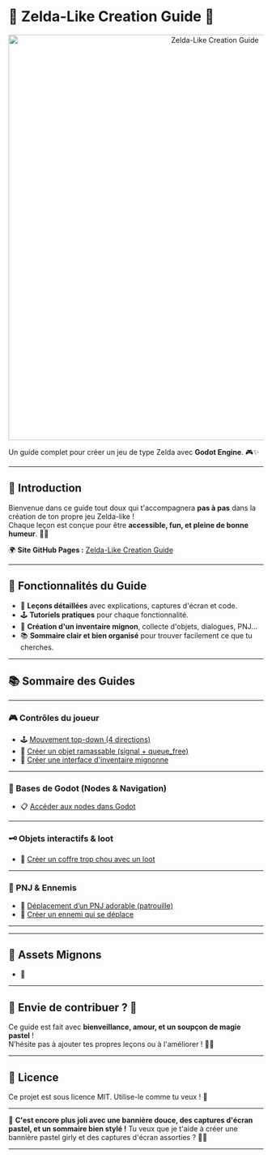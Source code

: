 # 🌸 Zelda-Like Creation Guide 💖

<p align="center">
  <img src="https://lysdora.github.io/zelda-like-creation-guide/images/banniere.png" alt="Zelda-Like Creation Guide" width="800"/>
</p>

Un guide complet pour créer un jeu de type Zelda avec **Godot Engine**. 🎮✨

---

## 🌷 Introduction

Bienvenue dans ce guide tout doux qui t'accompagnera **pas à pas** dans la création de ton propre jeu Zelda-like !  
Chaque leçon est conçue pour être **accessible, fun, et pleine de bonne humeur**. 🌼🌈

🌍 **Site GitHub Pages :** [Zelda-Like Creation Guide](https://lysdora.github.io/zelda-like-creation-guide/)

---

## 🌸 Fonctionnalités du Guide

- 📜 **Leçons détaillées** avec explications, captures d'écran et code.
- 🕹️ **Tutoriels pratiques** pour chaque fonctionnalité. 
- 🎒 **Création d'un inventaire mignon**, collecte d'objets, dialogues, PNJ...
- 📚 **Sommaire clair et bien organisé** pour trouver facilement ce que tu cherches.


---

## 📚 Sommaire des Guides

---

### 🎮 Contrôles du joueur

- 🕹️ [Mouvement top-down (4 directions)](./docs/lesson/mouvement-topdown.md)
- 🍏 [Créer un objet ramassable (signal + queue_free)](./docs/lesson/collectable_collection.md)
- 🎒 [Créer une interface d'inventaire mignonne](./docs/lesson/inventory_ui.md)

---

### 🧱 Bases de Godot (Nodes & Navigation)

- 📋 [Accéder aux nodes dans Godot](./docs/lesson/acceder-nodes-godot.md)

---

### 🗝️ Objets interactifs & loot

- 🧰 [Créer un coffre trop chou avec un loot](./docs/lesson/coffre-avec-loot-v1.md)

---

### 👫 PNJ & Ennemis

- 🚶 [Déplacement d’un PNJ adorable (patrouille)](./docs/lesson/pnj_deplacement_base.md)
- 🐌 [Créer un ennemi qui se déplace](./docs/lesson/creation_enemy_slime_godot_4.4_complet.md)


---


---

## 🌷 Assets Mignons

- 🌼 

---

## 🎀 Envie de contribuer ? 💌

Ce guide est fait avec **bienveillance, amour, et un soupçon de magie pastel** !  
N’hésite pas à ajouter tes propres leçons ou à l'améliorer ! 🌈✨

---

## 🌸 Licence

Ce projet est sous licence MIT. Utilise-le comme tu veux ! 🎉

---

💖 **C'est encore plus joli avec une bannière douce, des captures d'écran pastel, et un sommaire bien stylé !** Tu veux que je t'aide à créer une bannière pastel girly et des captures d'écran assorties ? 🎀😊


---





